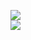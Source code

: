 [![](https://img.shields.io/badge/Made%20With-Github%20Spray-lightgrey.svg?style=for-the-badge&logo=github)](https://github.com/Annihil/github-spray#32164)  
[![](https://i.imgur.com/2DrTn0Z.gif)](https://github.com/Annihil/github-spray)